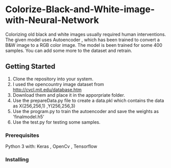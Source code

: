 # Colorize-Black-and-White-image-with-Neural-Network

Colorizing old black and white images usually required human interventions. The given model uses Autoencoder , which has been trained to convert a B&W image to a RGB color image. The model is been trained for some 400 samples. You can add some more to the dataset and retrain. 

## Getting Started

1) Clone the repository into your system. 
2) I used the opencountry image dataset from http://cvcl.mit.edu/database.htm
3) Download them and place it in the apporpriate folder.
4) Use the prepareData.py file to create a data.pkl which contains the data as X(256,256,1) ,Y(256,256,3)
5) Use the program.py to train the autoencoder and save the weights as 'finalmodel.h5'
6) Use the test.py for testing some samples.

### Prerequisites

Python 3 with: Keras , OpenCv , Tensorflow 


### Installing

